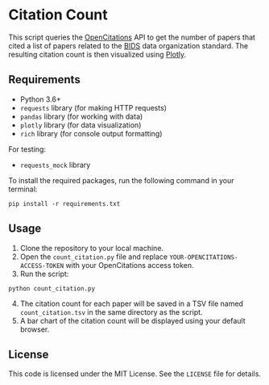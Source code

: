 # Citation Count

This script queries the [OpenCitations](https://opencitations.net/index/coci) API to get the number of papers that cited a list of papers related to the [BIDS](https://bids.neuroimaging.io/) data organization standard. The resulting citation count is then visualized using [Plotly](https://plotly.com/python/).

## Requirements

- Python 3.6+
- `requests` library (for making HTTP requests)
- `pandas` library (for working with data)
- `plotly` library (for data visualization)
- `rich` library (for console output formatting)

For testing:

- `requests_mock` library

To install the required packages, run the following command in your terminal:
```
pip install -r requirements.txt
```

## Usage

1. Clone the repository to your local machine.
2. Open the `count_citation.py` file and replace `YOUR-OPENCITATIONS-ACCESS-TOKEN` with your OpenCitations access token.
3. Run the script:
```
python count_citation.py
```
4. The citation count for each paper will be saved in a TSV file named `count_citation.tsv` in the same directory as the script.
5. A bar chart of the citation count will be displayed using your default browser.

## License

This code is licensed under the MIT License. See the `LICENSE` file for details.
